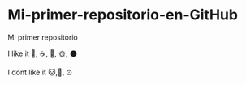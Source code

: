 # Mi-primer-repositorio-en-GitHub

Mi primer repositorio

I like it :chocolate_bar:, :coffee:, :hamburger:, :sun_with_face:, :new_moon:

I dont like it :cat:,:sushi:, :alarm_clock:

